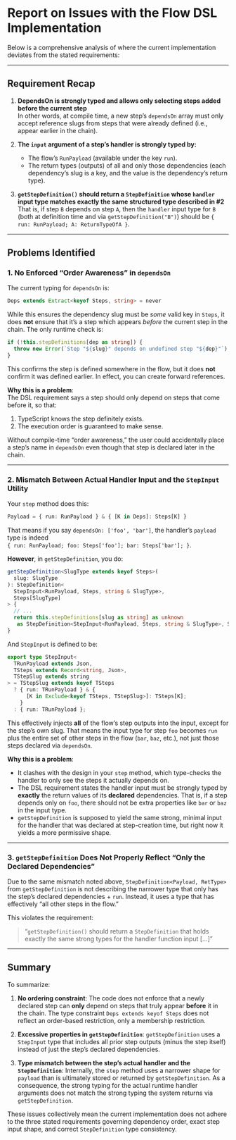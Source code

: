 # Report on Issues with the Flow DSL Implementation

Below is a comprehensive analysis of where the current implementation deviates from the stated requirements:

---

## Requirement Recap

1. **DependsOn is strongly typed and allows only selecting steps added before the current step**  
   In other words, at compile time, a new step’s `dependsOn` array must only accept reference slugs from steps that were already defined (i.e., appear earlier in the chain).

2. **The `input` argument of a step’s handler is strongly typed by:**
   - The flow’s `RunPayload` (available under the key `run`).
   - The return types (outputs) of all and only those dependencies (each dependency’s slug is a key, and the value is the dependency’s return type).  

3. **`getStepDefinition()` should return a `StepDefinition` whose `handler` input type matches exactly the same structured type described in #2**  
   That is, if step `B` depends on step `A`, then the `handler` input type for `B` (both at definition time and via `getStepDefinition("B")`) should be `{ run: RunPayload; A: ReturnTypeOfA }`.

---

## Problems Identified

### 1. No Enforced “Order Awareness” in `dependsOn`

The current typing for `dependsOn` is:

```ts
Deps extends Extract<keyof Steps, string> = never
```

While this ensures the dependency slug must be *some* valid key in `Steps`, it does **not** ensure that it’s a step which appears *before* the current step in the chain. The only runtime check is:

```ts
if (!this.stepDefinitions[dep as string]) {
  throw new Error(`Step "${slug}" depends on undefined step "${dep}"`);
}
```

This confirms the step is defined somewhere in the flow, but it does **not** confirm it was defined earlier. In effect, you can create forward references.  

**Why this is a problem**:  
The DSL requirement says a step should only depend on steps that come before it, so that:  
1. TypeScript knows the step definitely exists.  
2. The execution order is guaranteed to make sense.  

Without compile-time “order awareness,” the user could accidentally place a step’s name in `dependsOn` even though that step is declared later in the chain.  

---

### 2. Mismatch Between Actual Handler Input and the `StepInput` Utility

Your `step` method does this:

```ts
Payload = { run: RunPayload } & { [K in Deps]: Steps[K] }
```

That means if you say `dependsOn: ['foo', 'bar']`, the handler’s `payload` type is indeed  
`{ run: RunPayload; foo: Steps['foo']; bar: Steps['bar']; }`.  

**However**, in `getStepDefinition`, you do:

```ts
getStepDefinition<SlugType extends keyof Steps>(
  slug: SlugType
): StepDefinition<
  StepInput<RunPayload, Steps, string & SlugType>,
  Steps[SlugType]
> {
  // ...
  return this.stepDefinitions[slug as string] as unknown
   as StepDefinition<StepInput<RunPayload, Steps, string & SlugType>, Steps[SlugType]>;
}
```

And `StepInput` is defined to be:

```ts
export type StepInput<
  TRunPayload extends Json,
  TSteps extends Record<string, Json>,
  TStepSlug extends string
> = TStepSlug extends keyof TSteps
  ? { run: TRunPayload } & {
      [K in Exclude<keyof TSteps, TStepSlug>]: TSteps[K];
    }
  : { run: TRunPayload };
```

This effectively injects **all** of the flow’s step outputs into the input, except for the step’s own slug. That means the input type for step `foo` becomes `run` plus the entire set of other steps in the flow (`bar`, `baz`, etc.), not just those steps declared via `dependsOn`.  

**Why this is a problem**:  
- It clashes with the design in your `step` method, which type-checks the handler to only see the steps it actually depends on.  
- The DSL requirement states the handler input must be strongly typed by **exactly** the return values of its **declared** dependencies. That is, if a step depends only on `foo`, there should not be extra properties like `bar` or `baz` in the input type.  
- `getStepDefinition` is supposed to yield the same strong, minimal input for the handler that was declared at step-creation time, but right now it yields a more permissive shape.

---

### 3. `getStepDefinition` Does Not Properly Reflect “Only the Declared Dependencies”

Due to the same mismatch noted above, `StepDefinition<Payload, RetType>` from `getStepDefinition` is not describing the narrower type that only has the step’s declared dependencies + `run`. Instead, it uses a type that has effectively “all other steps in the flow.”  

This violates the requirement:
> “`getStepDefinition()` should return a `StepDefinition` that holds exactly the same strong types for the handler function input […]”

---

## Summary

To summarize:

1. **No ordering constraint**: The code does not enforce that a newly declared step can **only** depend on steps that truly appear **before** it in the chain. The type constraint `Deps extends keyof Steps` does not reflect an order-based restriction, only a membership restriction.

2. **Excessive properties in `getStepDefinition`**: `getStepDefinition` uses a `StepInput` type that includes all prior step outputs (minus the step itself) instead of just the step’s declared dependencies.

3. **Type mismatch between the step’s actual handler and the `StepDefinition`**: Internally, the `step` method uses a narrower shape for `payload` than is ultimately stored or returned by `getStepDefinition`. As a consequence, the strong typing for the actual runtime handler arguments does not match the strong typing the system returns via `getStepDefinition`.

These issues collectively mean the current implementation does not adhere to the three stated requirements governing dependency order, exact step input shape, and correct `StepDefinition` type consistency.
